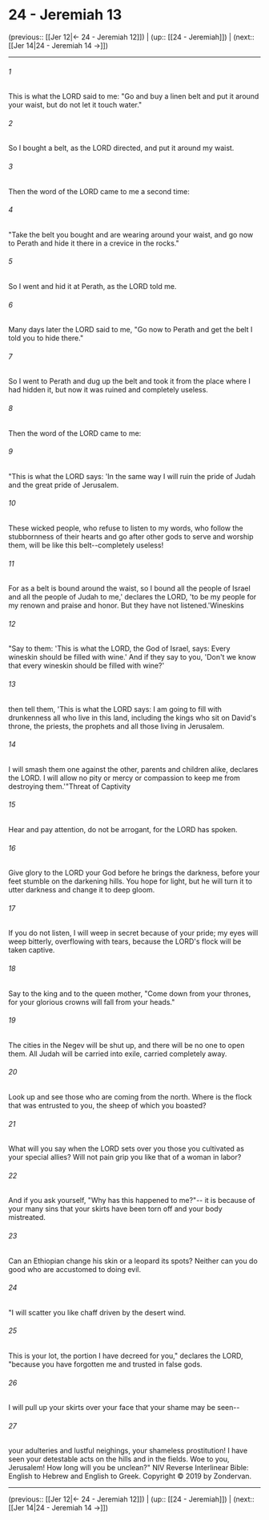 # 24 - Jeremiah 13

(previous:: [[Jer 12|← 24 - Jeremiah 12]]) | (up:: [[24 - Jeremiah]]) | (next:: [[Jer 14|24 - Jeremiah 14 →]])

***


###### 1 
This is what the LORD said to me: "Go and buy a linen belt and put it around your waist, but do not let it touch water." 

###### 2 
So I bought a belt, as the LORD directed, and put it around my waist. 

###### 3 
Then the word of the LORD came to me a second time: 

###### 4 
"Take the belt you bought and are wearing around your waist, and go now to Perath and hide it there in a crevice in the rocks." 

###### 5 
So I went and hid it at Perath, as the LORD told me. 

###### 6 
Many days later the LORD said to me, "Go now to Perath and get the belt I told you to hide there." 

###### 7 
So I went to Perath and dug up the belt and took it from the place where I had hidden it, but now it was ruined and completely useless. 

###### 8 
Then the word of the LORD came to me: 

###### 9 
"This is what the LORD says: 'In the same way I will ruin the pride of Judah and the great pride of Jerusalem. 

###### 10 
These wicked people, who refuse to listen to my words, who follow the stubbornness of their hearts and go after other gods to serve and worship them, will be like this belt--completely useless! 

###### 11 
For as a belt is bound around the waist, so I bound all the people of Israel and all the people of Judah to me,' declares the LORD, 'to be my people for my renown and praise and honor. But they have not listened.'Wineskins 

###### 12 
"Say to them: 'This is what the LORD, the God of Israel, says: Every wineskin should be filled with wine.' And if they say to you, 'Don't we know that every wineskin should be filled with wine?' 

###### 13 
then tell them, 'This is what the LORD says: I am going to fill with drunkenness all who live in this land, including the kings who sit on David's throne, the priests, the prophets and all those living in Jerusalem. 

###### 14 
I will smash them one against the other, parents and children alike, declares the LORD. I will allow no pity or mercy or compassion to keep me from destroying them.'"Threat of Captivity 

###### 15 
Hear and pay attention, do not be arrogant, for the LORD has spoken. 

###### 16 
Give glory to the LORD your God before he brings the darkness, before your feet stumble on the darkening hills. You hope for light, but he will turn it to utter darkness and change it to deep gloom. 

###### 17 
If you do not listen, I will weep in secret because of your pride; my eyes will weep bitterly, overflowing with tears, because the LORD's flock will be taken captive. 

###### 18 
Say to the king and to the queen mother, "Come down from your thrones, for your glorious crowns will fall from your heads." 

###### 19 
The cities in the Negev will be shut up, and there will be no one to open them. All Judah will be carried into exile, carried completely away. 

###### 20 
Look up and see those who are coming from the north. Where is the flock that was entrusted to you, the sheep of which you boasted? 

###### 21 
What will you say when the LORD sets over you those you cultivated as your special allies? Will not pain grip you like that of a woman in labor? 

###### 22 
And if you ask yourself, "Why has this happened to me?"-- it is because of your many sins that your skirts have been torn off and your body mistreated. 

###### 23 
Can an Ethiopian change his skin or a leopard its spots? Neither can you do good who are accustomed to doing evil. 

###### 24 
"I will scatter you like chaff driven by the desert wind. 

###### 25 
This is your lot, the portion I have decreed for you," declares the LORD, "because you have forgotten me and trusted in false gods. 

###### 26 
I will pull up your skirts over your face that your shame may be seen-- 

###### 27 
your adulteries and lustful neighings, your shameless prostitution! I have seen your detestable acts on the hills and in the fields. Woe to you, Jerusalem! How long will you be unclean?" NIV Reverse Interlinear Bible: English to Hebrew and English to Greek. Copyright © 2019 by Zondervan.

***

(previous:: [[Jer 12|← 24 - Jeremiah 12]]) | (up:: [[24 - Jeremiah]]) | (next:: [[Jer 14|24 - Jeremiah 14 →]])
